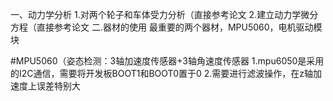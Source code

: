 一、动力学分析
1.对两个轮子和车体受力分析（直接参考论文
2.建立动力学微分方程（直接参考论文
二.器材的使用
最重要的两个器材，MPU5060，电机驱动模块

#MPU5060（姿态检测：3轴加速度传感器+3轴角速度传感器
1.mpu6050是采用的I2C通信，需要将开发板BOOT1和BOOT0置于0
2.需要进行滤波操作，在z轴加速度上误差特别大